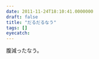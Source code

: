 ```yaml
---
date: 2011-11-24T18:10:41.0000000
draft: false
title: "だるだるなう"
tags: []
eyecatch: 
---
```

<p>腹減ったなう。</p>
